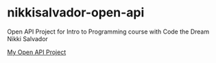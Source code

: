 # nikkisalvador-open-api
Open API Project for Intro to Programming course with Code the Dream
Nikki Salvador

[My Open API Project](https://github.com/ngs-afk/nikkisalvador-open-api)